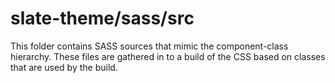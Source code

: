 # slate-theme/sass/src

This folder contains SASS sources that mimic the component-class hierarchy. These files
are gathered in to a build of the CSS based on classes that are used by the build.
